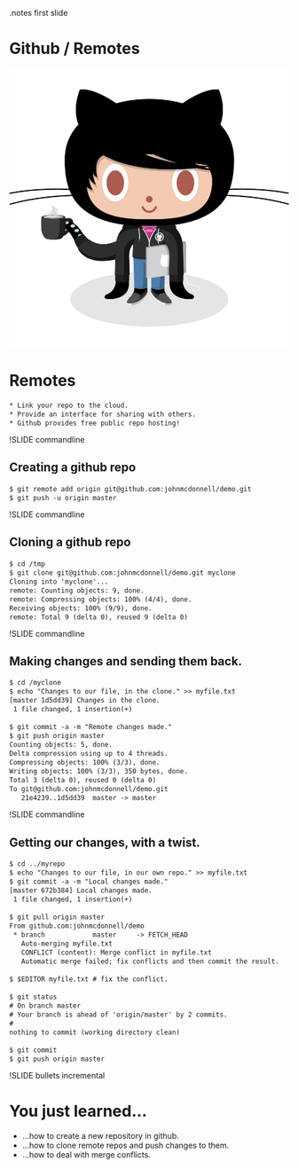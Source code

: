<!SLIDE subsection bigimage>
.notes first slide

# Github / Remotes

![codercat](../images/codercat.jpg)


<!SLIDE bullets>

# Remotes

    * Link your repo to the cloud.
    * Provide an interface for sharing with others.
    * Github provides free public repo hosting!

!SLIDE commandline
## Creating a github repo

    $ git remote add origin git@github.com:johnmcdonnell/demo.git
    $ git push -u origin master

!SLIDE commandline
## Cloning a github repo

    $ cd /tmp
    $ git clone git@github.com:johnmcdonnell/demo.git myclone
    Cloning into 'myclone'...
    remote: Counting objects: 9, done.
    remote: Compressing objects: 100% (4/4), done.
    Receiving objects: 100% (9/9), done.
    remote: Total 9 (delta 0), reused 9 (delta 0)

!SLIDE commandline
## Making changes and sending them back.

    $ cd /myclone
    $ echo "Changes to our file, in the clone." >> myfile.txt
    [master 1d5dd39] Changes in the clone.
     1 file changed, 1 insertion(+)

    $ git commit -a -m "Remote changes made."
    $ git push origin master
    Counting objects: 5, done.
    Delta compression using up to 4 threads.
    Compressing objects: 100% (3/3), done.
    Writing objects: 100% (3/3), 350 bytes, done.
    Total 3 (delta 0), reused 0 (delta 0)
    To git@github.com:johnmcdonnell/demo.git
       21e4239..1d5dd39  master -> master

!SLIDE commandline
## Getting our changes, with a twist.

    $ cd ../myrepo
    $ echo "Changes to our file, in our own repo." >> myfile.txt
    $ git commit -a -m "Local changes made."
    [master 672b384] Local changes made.
     1 file changed, 1 insertion(+)
    
    $ git pull origin master
    From github.com:johnmcdonnell/demo
     * branch            master     -> FETCH_HEAD
       Auto-merging myfile.txt
       CONFLICT (content): Merge conflict in myfile.txt
       Automatic merge failed; fix conflicts and then commit the result.
    
    $ $EDITOR myfile.txt # fix the conflict.
    
    $ git status
    # On branch master
    # Your branch is ahead of 'origin/master' by 2 commits.
    #
    nothing to commit (working directory clean)
    
    $ git commit
    $ git push origin master

!SLIDE bullets incremental
# You just learned...

* ...how to create a new repository in github.
* ...how to clone remote repos and push changes to them.
* ...how to deal with merge conflicts.



